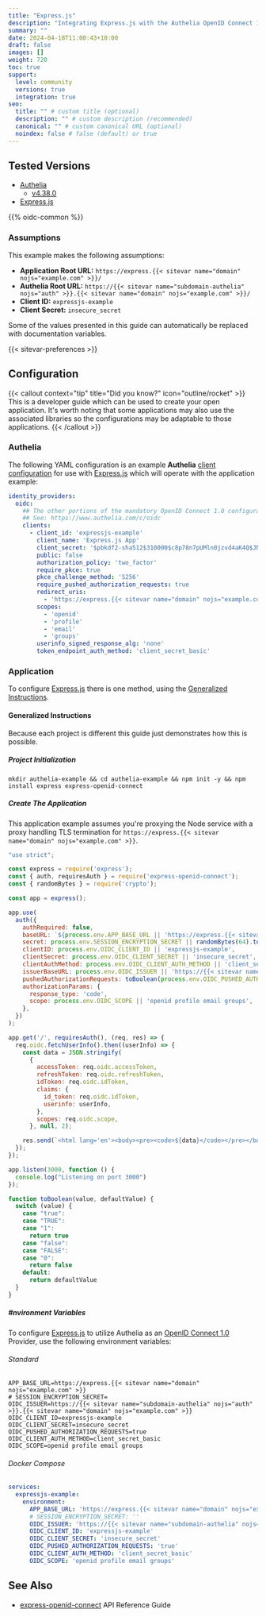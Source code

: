 ```yaml
---
title: "Express.js"
description: "Integrating Express.js with the Authelia OpenID Connect 1.0 Provider."
summary: ""
date: 2024-04-18T11:00:43+10:00
draft: false
images: []
weight: 720
toc: true
support:
  level: community
  versions: true
  integration: true
seo:
  title: "" # custom title (optional)
  description: "" # custom description (recommended)
  canonical: "" # custom canonical URL (optional)
  noindex: false # false (default) or true
---
```


## Tested Versions

- [Authelia]
  - [v4.38.0](https://github.com/authelia/authelia/releases/tag/v4.38.0)
- [Express.js]

{{% oidc-common %}}

### Assumptions

This example makes the following assumptions:

- __Application Root URL:__ `https://express.{{< sitevar name="domain" nojs="example.com" >}}/`
- __Authelia Root URL:__ `https://{{< sitevar name="subdomain-authelia" nojs="auth" >}}.{{< sitevar name="domain" nojs="example.com" >}}/`
- __Client ID:__ `expressjs-example`
- __Client Secret:__ `insecure_secret`

Some of the values presented in this guide can automatically be replaced with documentation variables.

{{< sitevar-preferences >}}

## Configuration

{{< callout context="tip" title="Did you know?" icon="outline/rocket" >}}
This is a developer guide which can be used to create your open application. It's worth noting that some applications
may also use the associated libraries so the configurations may be adaptable to those applications.
{{< /callout >}}

### Authelia

The following YAML configuration is an example __Authelia__ [client configuration] for use with [Express.js] which will
operate with the application example:

```yaml {title="configuration.yml"}
identity_providers:
  oidc:
    ## The other portions of the mandatory OpenID Connect 1.0 configuration go here.
    ## See: https://www.authelia.com/c/oidc
    clients:
      - client_id: 'expressjs-example'
        client_name: 'Express.js App'
        client_secret: '$pbkdf2-sha512$310000$c8p78n7pUMln0jzvd4aK4Q$JNRBzwAo0ek5qKn50cFzzvE9RXV88h1wJn5KGiHrD0YKtZaR/nCb2CJPOsKaPK0hjf.9yHxzQGZziziccp6Yng'  # The digest of 'insecure_secret'.
        public: false
        authorization_policy: 'two_factor'
        require_pkce: true
        pkce_challenge_method: 'S256'
        require_pushed_authorization_requests: true
        redirect_uris:
          - 'https://express.{{< sitevar name="domain" nojs="example.com" >}}/callback'
        scopes:
          - 'openid'
          - 'profile'
          - 'email'
          - 'groups'
        userinfo_signed_response_alg: 'none'
        token_endpoint_auth_method: 'client_secret_basic'
```

### Application

To configure [Express.js] there is one method, using the [Generalized Instructions](#generalized-instructions).

#### Generalized Instructions

Because each project is different this guide just demonstrates how this is possible.

##### Project Initialization

```shell
mkdir authelia-example && cd authelia-example && npm init -y && npm install express express-openid-connect
```

##### Create The Application

This application example assumes you're proxying the Node service with a proxy handling TLS termination for
`https://express.{{< sitevar name="domain" nojs="example.com" >}}`.

```js {title="server.js"}
"use strict";

const express = require('express');
const { auth, requiresAuth } = require('express-openid-connect');
const { randomBytes } = require('crypto');

const app = express();

app.use(
  auth({
    authRequired: false,
    baseURL: `${process.env.APP_BASE_URL || 'https://express.{{< sitevar name="domain" nojs="example.com" >}}'}`,
    secret: process.env.SESSION_ENCRYPTION_SECRET || randomBytes(64).toString('hex'),
    clientID: process.env.OIDC_CLIENT_ID || 'expressjs-example',
    clientSecret: process.env.OIDC_CLIENT_SECRET || 'insecure_secret',
    clientAuthMethod: process.env.OIDC_CLIENT_AUTH_METHOD || 'client_secret_basic',
    issuerBaseURL: process.env.OIDC_ISSUER || 'https://{{< sitevar name="subdomain-authelia" nojs="auth" >}}.{{< sitevar name="domain" nojs="example.com" >}}',
    pushedAuthorizationRequests: toBoolean(process.env.OIDC_PUSHED_AUTHORIZATION_REQUESTS, true),
    authorizationParams: {
      response_type: 'code',
      scope: process.env.OIDC_SCOPE || 'openid profile email groups',
    },
  })
);

app.get('/', requiresAuth(), (req, res) => {
  req.oidc.fetchUserInfo().then((userInfo) => {
    const data = JSON.stringify(
      {
        accessToken: req.oidc.accessToken,
        refreshToken: req.oidc.refreshToken,
        idToken: req.oidc.idToken,
        claims: {
          id_token: req.oidc.idToken,
          userinfo: userInfo,
        },
        scopes: req.oidc.scope,
      }, null, 2);

    res.send(`<html lang='en'><body><pre><code>${data}</code></pre></body></html>`);
  });
});

app.listen(3000, function () {
  console.log("Listening on port 3000")
});

function toBoolean(value, defaultValue) {
  switch (value) {
    case "true":
    case "TRUE":
    case "1":
      return true
    case "false":
    case "FALSE":
    case "0":
      return false
    default:
      return defaultValue
  }
}
```

##### #nvironment Variables

To configure [Express.js] to utilize Authelia as an [OpenID Connect 1.0] Provider, use the following environment
variables:

###### Standard

```shell {title=".env"}
APP_BASE_URL=https://express.{{< sitevar name="domain" nojs="example.com" >}}
# SESSION_ENCRYPTION_SECRET=
OIDC_ISSUER=https://{{< sitevar name="subdomain-authelia" nojs="auth" >}}.{{< sitevar name="domain" nojs="example.com" >}}
OIDC_CLIENT_ID=expressjs-example
OIDC_CLIENT_SECRET=insecure_secret
OIDC_PUSHED_AUTHORIZATION_REQUESTS=true
OIDC_CLIENT_AUTH_METHOD=client_secret_basic
OIDC_SCOPE=openid profile email groups
```

###### Docker Compose

```yaml {title="compose.yml"}
services:
  expressjs-example:
    environment:
      APP_BASE_URL: 'https://express.{{< sitevar name="domain" nojs="example.com" >}}'
      # SESSION_ENCRYPTION_SECRET: ''
      OIDC_ISSUER: 'https://{{< sitevar name="subdomain-authelia" nojs="auth" >}}.{{< sitevar name="domain" nojs="example.com" >}}'
      OIDC_CLIENT_ID: 'expressjs-example'
      OIDC_CLIENT_SECRET: 'insecure_secret'
      OIDC_PUSHED_AUTHORIZATION_REQUESTS: 'true'
      OIDC_CLIENT_AUTH_METHOD: 'client_secret_basic'
      OIDC_SCOPE: 'openid profile email groups'
```

## See Also

- [express-openid-connect] API Reference Guide

[Express.js]: https://Express.js.com/
[express-openid-connect]: https://auth0.github.io/express-openid-connect/interfaces/ConfigParams.html
[Authelia]: https://www.authelia.com
[OpenID Connect 1.0]: ../../openid-connect/introduction.md
[client configuration]: ../../../configuration/identity-providers/openid-connect/clients.md
